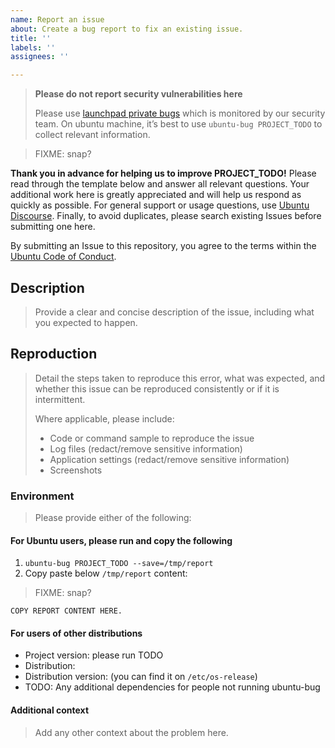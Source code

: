 ```yaml
---
name: Report an issue
about: Create a bug report to fix an existing issue.
title: ''
labels: ''
assignees: ''

---
```

>**Please do not report security vulnerabilities here**
>
> Please use [launchpad private bugs](https://bugs.launchpad.net/ubuntu/+source/PROJECT_TODO/+filebug) which is monitored by our security team. On ubuntu machine, it’s best to use `ubuntu-bug PROJECT_TODO` to collect relevant information.

> FIXME: snap?

**Thank you in advance for helping us to improve PROJECT_TODO!**
Please read through the template below and answer all relevant questions. Your additional work here is greatly appreciated and will help us respond as quickly as possible. For general support or usage questions, use [Ubuntu Discourse](https://discourse.ubuntu.com/c/desktop/8). Finally, to avoid duplicates, please search existing Issues before submitting one here.

By submitting an Issue to this repository, you agree to the terms within the [Ubuntu Code of Conduct](https://ubuntu.com/community/code-of-conduct).

## Description

> Provide a clear and concise description of the issue, including what you expected to happen.

## Reproduction

> Detail the steps taken to reproduce this error, what was expected, and whether this issue can be reproduced consistently or if it is intermittent.
>
> Where applicable, please include:
>
> * Code or command sample to reproduce the issue
> * Log files (redact/remove sensitive information)
> * Application settings (redact/remove sensitive information)
> * Screenshots

### Environment

> Please provide either of the following:

#### For Ubuntu users, please run and copy the following

1. `ubuntu-bug PROJECT_TODO --save=/tmp/report`
1. Copy paste below `/tmp/report` content:

> FIXME: snap?

```raw
COPY REPORT CONTENT HERE.
```

#### For users of other distributions

* Project version: please run TODO
* Distribution:
* Distribution version: (you can find it on `/etc/os-release`)
* TODO: Any additional dependencies for people not running ubuntu-bug

#### Additional context

> Add any other context about the problem here.
